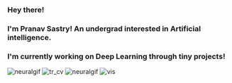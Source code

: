 ### Hey there!

### I'm Pranav Sastry! An undergrad interested in Artificial intelligence.
### I'm currently working on Deep Learning through tiny projects!

![neuralgif](/Visualisations/final_fin.gif)
![tr_cv](/Visualisations/tr_cv.gif)
![neuralgif](/Visualisations/final_fin.gif)
![vis](/Visualisations/fun_vis_res.gif)
